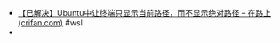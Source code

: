 - [【已解决】Ubuntu中让终端只显示当前路径，而不显示绝对路径 – 在路上 (crifan.com)](https://www.crifan.com/ubuntu_terminal_only_show_current_folder_path/) #wsl
-